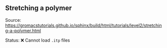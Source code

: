 ## Stretching a polymer

Source: https://gromacstutorials.github.io/sphinx/build/html/tutorials/level2/stretching-a-polymer.html

Status: :x: Cannot load `.itp` files

